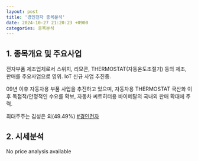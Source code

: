 ```yaml
---
layout: post
title: '경인전자 종목분석'
date: 2024-10-27 21:20:23 +0900
categories: 종목분석
---
```


## 1. 종목개요 및 주요사업

전자부품 제조업체로서 스위치, 리모콘, THERMOSTAT(자동온도조절기) 등의 제조, 판매를 주요사업으로 영위. IoT 신규 사업 추진중. 

09년 이후 자동차용 부품 사업을 추진하고 있으며, 자동차용 THERMOSTAT 국산화 이후 독점적/안정적인 수요를 확보, 자동차 씨트히터용  바이메탈의 국내외 판매 확대에 주력.

최대주주는 김성은 외(49.49%)
[#경인전자](#)

## 2. 시세분석

No price analysis available
